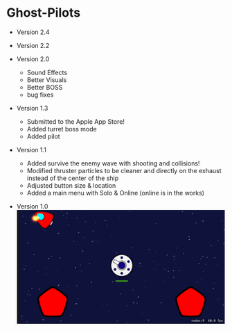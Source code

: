 # Ghost-Pilots

* Version 2.4

* Version 2.2

* Version 2.0
  * Sound Effects
  * Better Visuals
  * Better BOSS
  * bug fixes

* Version 1.3
  * Submitted to the Apple App Store!
  * Added turret boss mode
  * Added pilot
 
* Version 1.1
  * Added survive the enemy wave with shooting and collisions!
  * Modified thruster particles to be cleaner and directly on the exhaust instead of the center of the ship
  * Adjusted button size & location
  * Added a main menu with Solo & Online (online is in the works)

* Version 1.0
![Screenshot](Version1.0.png)








